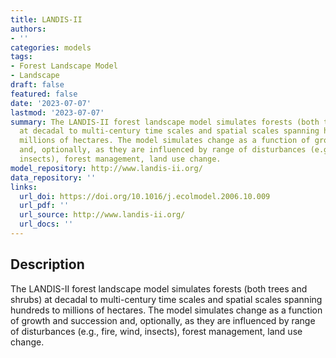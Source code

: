 ```yaml
---
title: LANDIS-II
authors:
- ''
categories: models
tags:
- Forest Landscape Model
- Landscape
draft: false
featured: false
date: '2023-07-07'
lastmod: '2023-07-07'
summary: The LANDIS-II forest landscape model simulates forests (both trees and shrubs)
  at decadal to multi-century time scales and spatial scales spanning hundreds to
  millions of hectares. The model simulates change as a function of growth and succession
  and, optionally, as they are influenced by range of disturbances (e.g., fire, wind,
  insects), forest management, land use change.
model_repository: http://www.landis-ii.org/
data_repository: ''
links:
  url_doi: https://doi.org/10.1016/j.ecolmodel.2006.10.009
  url_pdf: ''
  url_source: http://www.landis-ii.org/
  url_docs: ''
---
```


## Description

The LANDIS-II forest landscape model simulates forests (both trees and shrubs) at decadal to multi-century time scales and spatial scales spanning hundreds to millions of hectares. The model simulates change as a function of growth and succession and, optionally, as they are influenced by range of disturbances (e.g., fire, wind, insects), forest management, land use change.


